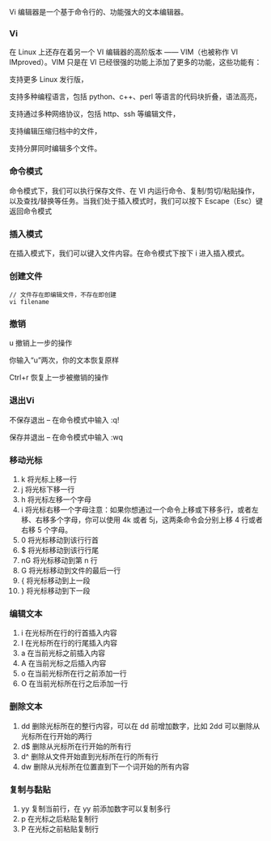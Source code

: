 Vi 编辑器是一个基于命令行的、功能强大的文本编辑器。

### Vi
在 Linux 上还存在着另一个 VI 编辑器的高阶版本 —— VIM（也被称作 VI IMproved）。VIM 只是在 VI 已经很强的功能上添加了更多的功能，这些功能有：

支持更多 Linux 发行版，

支持多种编程语言，包括 python、c++、perl 等语言的代码块折叠，语法高亮，

支持通过多种网络协议，包括 http、ssh 等编辑文件，

支持编辑压缩归档中的文件，

支持分屏同时编辑多个文件。

### 命令模式
命令模式下，我们可以执行保存文件、在 VI 内运行命令、复制/剪切/粘贴操作，以及查找/替换等任务。当我们处于插入模式时，我们可以按下 Escape（Esc）键返回命令模式

### 插入模式
在插入模式下，我们可以键入文件内容。在命令模式下按下 i 进入插入模式。

### 创建文件

```
// 文件存在即编辑文件，不存在即创建
vi filename
```
### 撤销
u   撤销上一步的操作

你输入“u”两次，你的文本恢复原样

Ctrl+r 恢复上一步被撤销的操作

### 退出Vi
不保存退出 – 在命令模式中输入 :q!

保存并退出 – 在命令模式中输入 :wq

### 移动光标
1. k 将光标上移一行
2. j 将光标下移一行
3. h 将光标左移一个字母
4. i 将光标右移一个字母注意：如果你想通过一个命令上移或下移多行，或者左移、右移多个字母，你可以使用 4k 或者 5j，这两条命令会分别上移 4 行或者右移 5 个字母。
5. 0 将光标移动到该行行首
6. $ 将光标移动到该行行尾
7. nG 将光标移动到第 n 行
8. G 将光标移动到文件的最后一行
9. { 将光标移动到上一段
10. } 将光标移动到下一段

### 编辑文本
1. i 在光标所在行的行首插入内容
2. I 在光标所在行的行尾插入内容
3. a 在当前光标之前插入内容
4. A 在当前光标之后插入内容
5. o 在当前光标所在行之前添加一行
6. O 在当前光标所在行之后添加一行

### 删除文本
1. dd 删除光标所在的整行内容，可以在 dd 前增加数字，比如 2dd 可以删除从光标所在行开始的两行
2. d$ 删除从光标所在行开始的所有行
3. d^ 删除从文件开始直到光标所在行的所有行
4. dw 删除从光标所在位置直到下一个词开始的所有内容

### 复制与黏贴
1. yy 复制当前行，在 yy 前添加数字可以复制多行
2. p 在光标之后粘贴复制行
3. P 在光标之前粘贴复制行
